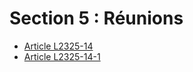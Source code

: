 # Section 5 : Réunions

* [Article L2325-14](./LEGIARTI000031086777.md)
* [Article L2325-14-1](./LEGIARTI000031073109.md)
